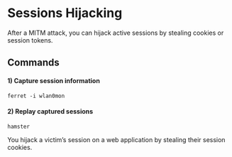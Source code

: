# Sessions Hijacking

After a MITM attack, you can hijack active sessions by stealing cookies or session tokens.

## Commands

#### 1) Capture session information

    ferret -i wlan0mon

#### 2) Replay captured sessions

    hamster

You hijack a victim’s session on a web application by stealing their session cookies.
